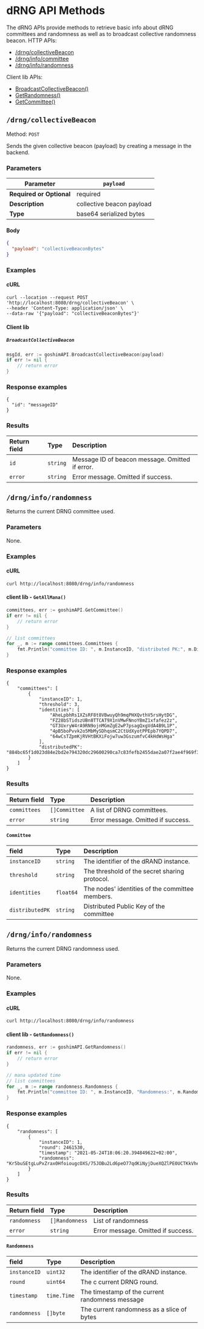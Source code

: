# dRNG API Methods

The dRNG APIs provide methods to retrieve basic info about dRNG committees and randomness as well as to broadcast collective randomness beacon.
HTTP APIs:
* [/drng/collectiveBeacon](#collectiveBeacon)
* [/drng/info/committee](#infoCommittee)
* [/drng/info/randomness](#infoRandomness)

Client lib APIs:
* [BroadcastCollectiveBeacon()](#collectiveBeacon)
* [GetRandomness()](#infoCommittee)
* [GetCommittee()](#infoRandomness)


## `/drng/collectiveBeacon`

Method: `POST`

Sends the given collective beacon (payload) by creating a message in the backend.

### Parameters

| **Parameter**            | `payload`      |
|--------------------------|----------------|
| **Required or Optional** | required       |
| **Description**          | collective beacon payload   |
| **Type**                 | base64 serialized bytes         |


#### Body

```json
{
  "payload": "collectiveBeaconBytes"
}
```

### Examples

#### cURL

```shell
curl --location --request POST 'http://localhost:8080/drng/collectiveBeacon' \
--header 'Content-Type: application/json' \
--data-raw '{"payload": "collectiveBeaconBytes"}'
```

#### Client lib

##### `BroadcastCollectiveBeacon` 
```go
msgId, err := goshimAPI.BroadcastCollectiveBeacon(payload)
if err != nil {
    // return error
}
```

### Response examples
```shell
{
  "id": "messageID" 
}
```

### Results
|Return field | Type | Description|
|:-----|:------|:------|
| `id`  | `string` | Message ID of beacon message. Omitted if error. |
| `error`   | `string` | Error message. Omitted if success.    |


## `/drng/info/randomness`

Returns the current DRNG committee used.

### Parameters
None.

### Examples

#### cURL

```shell
curl http://localhost:8080/drng/info/randomness
```

#### client lib - `GetAllMana()`

```go
committees, err := goshimAPI.GetCommittee()
if err != nil {
    // return error
}

// list committees
for _, m := range committees.Committees {
    fmt.Println("committee ID: ", m.InstanceID, "distributed PK:", m.DistributedPK)
}
```

### Response examples
```shell
{
    "committees": [
        {
            "instanceID": 1,
            "threshold": 3,
            "identities": [
                "AheLpbhRs1XZsRF8t8VBwuyQh9mqPHXQvthV5rsHytDG",
                "FZ28bSTidszUBn8TTCAT9X1nVMwFNnoYBmZ1xfafez2z",
                "GT3UxryW4rA9RN9ojnMGmZgE2wP7psagQxgVdA4B9L1P",
                "4pB5boPvvk2o5MbMySDhqsmC2CtUdXyotPPEpb7YQPD7",
                "64wCsTZpmKjRVHtBKXiFojw7uw3GszumfvC4kHdWsHga"
            ],
            "distributedPK": "884bc65f1d023d84e2bd2e794320dc29600290ca7c83fefb2455dae2a07f2ae4f969f39de6b67b8005e3a328bb0196de"
        }
    ]
}
```

### Results
|Return field | Type | Description|
|:-----|:------|:------|
| `committees`  | `[]Committee` | A list of DRNG committees.   |
| `error` | `string` | Error message. Omitted if success.     |

#### `Committee`

|field | Type | Description|
|:-----|:------|:------|
| `instanceID`  | `string` | The identifier of the dRAND instance.  |
| `threshold`   | `string` | The threshold of the secret sharing protocol.    |
| `identities`   | `float64` | The nodes' identities of the committee members.     |
| `distributedPK`   | `string` | Distributed Public Key of the committee     |


## `/drng/info/randomness`

Returns the current DRNG randomness used.

### Parameters
None.

### Examples

#### cURL

```shell
curl http://localhost:8080/drng/info/randomness
```

#### client lib - `GetRandomness()`

```go
randomness, err := goshimAPI.GetRandomness()
if err != nil {
    // return error
}

// mana updated time
// list committees
for _, m := range randomness.Randomness {
    fmt.Println("committee ID: ", m.InstanceID, "Randomness:", m.Randomness)
}
```

### Response examples
```shell
{
    "randomness": [
        {
            "instanceID": 1,
            "round": 2461530,
            "timestamp": "2021-05-24T18:06:20.394849622+02:00",
            "randomness": "Kr5buSEtgLuPxZrax0HfoiougcOXS/75JOBu2Ld6peO77qdKiNyjDueXQZlPE0UCTKkVhehEvfIXhESK9DF3aQ=="
        }
    ]
}
```

### Results
|Return field | Type | Description|
|:-----|:------|:------|
| `randomness`  | `[]Randomness` | List of randomness  |
| `error`   | `string` | Error message. Omitted if success.     |



#### `Randomness`

|field | Type | Description|
|:-----|:------|:------|
| `instanceID`  | `uint32` | The identifier of the dRAND instance.  |
| `round`   | `uint64` | The c current DRNG round.    |
| `timestamp`   | `time.Time` | The timestamp of the current randomness message     |
| `randomness`   | `[]byte` | The current randomness as a slice of bytes    |

